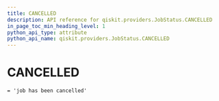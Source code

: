 ```yaml
---
title: CANCELLED
description: API reference for qiskit.providers.JobStatus.CANCELLED
in_page_toc_min_heading_level: 1
python_api_type: attribute
python_api_name: qiskit.providers.JobStatus.CANCELLED
---
```


# CANCELLED

<span id="qiskit.providers.JobStatus.CANCELLED" />

`= 'job has been cancelled'`

